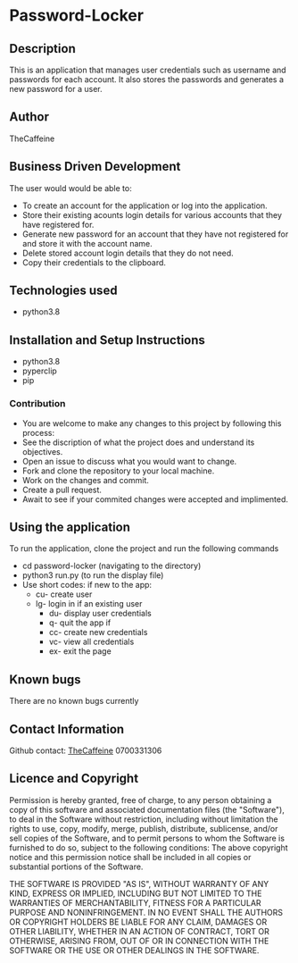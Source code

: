# Password-Locker

## Description

This is an application that manages user credentials such as username and passwords for each account. It also stores the passwords and generates a  new password for a user.

## Author

TheCaffeine

## Business Driven Development

The user would would be able to:

- To create an account for the application or log into the application.
- Store their existing acounts login details for various accounts that they have registered for.
- Generate new password for an account that they have not registered for and store it with the account name.
- Delete stored account login details that they do not need.
- Copy their credentials to the clipboard.

## Technologies used

- python3.8

## Installation and Setup Instructions

- python3.8
- pyperclip
- pip

### Contribution

- You are welcome to make any changes to this project by following this process:
- See the discription of what the project does and understand its objectives.
- Open an issue to discuss what you would want to change.
- Fork and clone the repository to your local machine.
- Work on the changes and commit.
- Create a pull request.
- Await to see if your commited changes were accepted and implimented.

## Using the application

To run the application, clone the project and run the following commands

- cd password-locker (navigating to the directory)
- python3 run.py (to run the display file)
- Use short codes:
    if new to the app:
  - cu- create user
  - lg- login in if an existing user
    - du- display user credentials
    - q- quit the app
    if 
    - cc- create new credentials
    - vc- view all credentials
    - ex- exit the page

## Known bugs

There are no known bugs currently

## Contact Information

Github contact: [TheCaffeine](https://github.com/TheCaffeine/password-locker.git)
0700331306

## Licence and Copyright

Permission is hereby granted, free of charge, to any person obtaining a copy of this software and associated documentation files (the "Software"), to deal in the Software without restriction, including without limitation the rights to use, copy, modify, merge, publish, distribute, sublicense, and/or sell copies of the Software, and to permit persons to whom the Software is furnished to do so, subject to the following conditions: The above copyright notice and this permission notice shall be included in all copies or substantial portions of the Software.

THE SOFTWARE IS PROVIDED "AS IS", WITHOUT WARRANTY OF ANY KIND, EXPRESS OR IMPLIED, INCLUDING BUT NOT LIMITED TO THE WARRANTIES OF MERCHANTABILITY, FITNESS FOR A PARTICULAR PURPOSE AND NONINFRINGEMENT. IN NO EVENT SHALL THE AUTHORS OR COPYRIGHT HOLDERS BE LIABLE FOR ANY CLAIM, DAMAGES OR OTHER LIABILITY, WHETHER IN AN ACTION OF CONTRACT, TORT OR OTHERWISE, ARISING FROM, OUT OF OR IN CONNECTION WITH THE SOFTWARE OR THE USE OR OTHER DEALINGS IN THE SOFTWARE.
